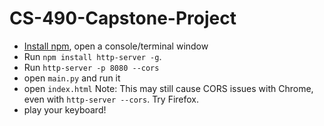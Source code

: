 # CS-490-Capstone-Project
* [Install npm](https://nodejs.org/en/download/), open a console/terminal window
* Run `npm install http-server -g`.
* Run `http-server -p 8080 --cors`
* open `main.py` and run it
* open `index.html`
Note: This may still cause CORS issues with Chrome, even with `http-server --cors`. Try Firefox.
* play your keyboard!
